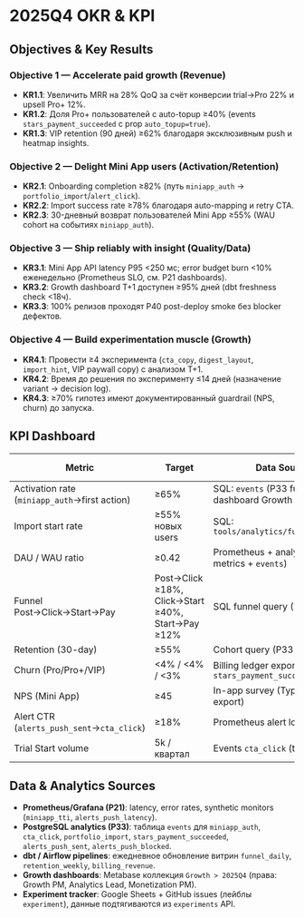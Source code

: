# 2025Q4 OKR & KPI

## Objectives & Key Results

### Objective 1 — Accelerate paid growth (Revenue)
- **KR1.1**: Увеличить MRR на 28% QoQ за счёт конверсии trial→Pro 22% и upsell Pro+ 12%.
- **KR1.2**: Доля Pro+ пользователей с auto-topup ≥40% (events `stars_payment_succeeded` с prop `auto_topup=true`).
- **KR1.3**: VIP retention (90 дней) ≥62% благодаря эксклюзивным push и heatmap insights.

### Objective 2 — Delight Mini App users (Activation/Retention)
- **KR2.1**: Onboarding completion ≥82% (путь `miniapp_auth` → `portfolio_import`/`alert_click`).
- **KR2.2**: Import success rate ≥78% благодаря auto-mapping и retry CTA.
- **KR2.3**: 30-дневный возврат пользователей Mini App ≥55% (WAU cohort на событиях `miniapp_auth`).

### Objective 3 — Ship reliably with insight (Quality/Data)
- **KR3.1**: Mini App API latency P95 <250 мс; error budget burn <10% еженедельно (Prometheus SLO, см. P21 dashboards).
- **KR3.2**: Growth dashboard T+1 доступен ≥95% дней (dbt freshness check <18ч).
- **KR3.3**: 100% релизов проходят P40 post-deploy smoke без blocker дефектов.

### Objective 4 — Build experimentation muscle (Growth)
- **KR4.1**: Провести ≥4 эксперимента (`cta_copy`, `digest_layout`, `import_hint`, VIP paywall copy) с анализом T+1.
- **KR4.2**: Время до решения по эксперименту ≤14 дней (назначение variant → decision log).
- **KR4.3**: ≥70% гипотез имеют документированный guardrail (NPS, churn) до запуска.

## KPI Dashboard
| Metric | Target | Data Source | Update Cadence |
| --- | --- | --- | --- |
| Activation rate (`miniapp_auth`→first action) | ≥65% | SQL: `events` (P33 funnels); dashboard Growth | Weekly |
| Import start rate | ≥55% новых users | SQL: `tools/analytics/funnels_q4.sql` | Weekly |
| DAU / WAU ratio | ≥0.42 | Prometheus + analytics (P21 metrics + `events`) | Daily |
| Funnel Post→Click→Start→Pay | Post→Click ≥18%, Click→Start ≥40%, Start→Pay ≥12% | SQL funnel query (P33) | Weekly |
| Retention (30-day) | ≥55% | Cohort query (P33 events) | Monthly |
| Churn (Pro/Pro+/VIP) | <4% / <4% / <3% | Billing ledger export + `stars_payment_succeeded` | Monthly |
| NPS (Mini App) | ≥45 | In-app survey (Typeform export) | Monthly |
| Alert CTR (`alerts_push_sent`→`cta_click`) | ≥18% | Prometheus alert logs + events | Weekly |
| Trial Start volume | 5k / квартал | Events `cta_click` (trial) + billing | Weekly |

## Data & Analytics Sources
- **Prometheus/Grafana (P21)**: latency, error rates, synthetic monitors (`miniapp_tti`, `alerts_push_latency`).
- **PostgreSQL analytics (P33)**: таблица `events` для `miniapp_auth`, `cta_click`, `portfolio_import`, `stars_payment_succeeded`, `alerts_push_sent`, `alerts_push_blocked`.
- **dbt / Airflow pipelines**: ежедневное обновление витрин `funnel_daily`, `retention_weekly`, `billing_revenue`.
- **Growth dashboards**: Metabase коллекция `Growth > 2025Q4` (права: Growth PM, Analytics Lead, Monetization PM).
- **Experiment tracker**: Google Sheets + GitHub issues (лейблы `experiment`), данные подтягиваются из `experiments` API.
